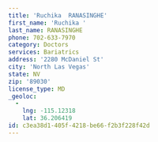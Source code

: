 ```yaml
---
title: 'Ruchika  RANASINGHE'
first_name: 'Ruchika '
last_name: RANASINGHE
phone: 702-633-7970
category: Doctors
services: Bariatrics
address: '2280 McDaniel St'
city: 'North Las Vegas'
state: NV
zip: '89030'
license_type: MD
_geoloc:
  -
    lng: -115.12318
    lat: 36.206419
id: c3ea38d1-405f-4218-be66-f2b3f228f42d
---
```

